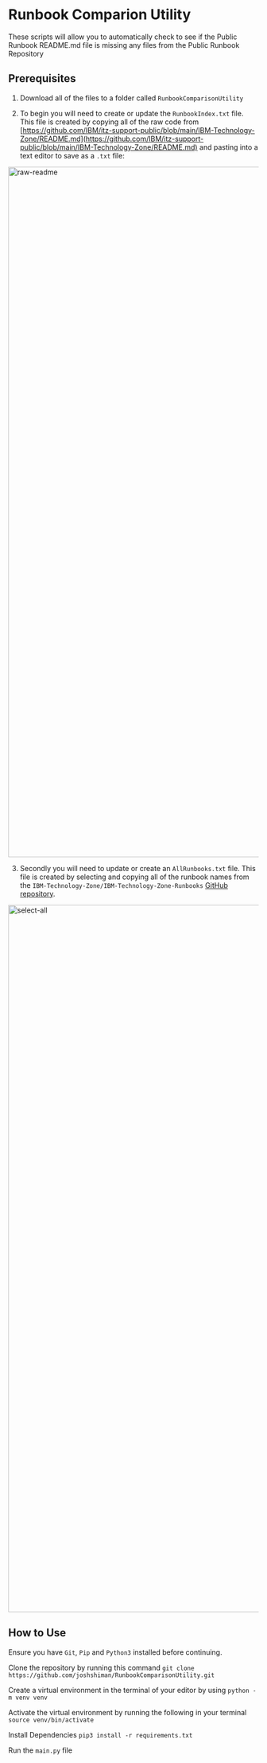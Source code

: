 # Runbook Comparion Utility
These scripts will allow you to automatically check to see if the Public Runbook README.md file is missing any files from the Public Runbook Repository

## Prerequisites

1. Download all of the files to a folder called `RunbookComparisonUtility`

2. To begin you will need to create or update the `RunbookIndex.txt` file. This file is created by copying all of the raw code from [https://github.com/IBM/itz-support-public/blob/main/IBM-Technology-Zone/README.md](https://github.com/IBM/itz-support-public/blob/main/IBM-Technology-Zone/README.md) and pasting into a text editor to save as a `.txt` file:

<img width="1387" alt="raw-readme" src="https://github.com/joshshiman/RunbookComparisonUtility/assets/146133452/7c5a09b5-56d0-465a-b12a-37676c82a055">

3. Secondly you will need to update or create an `AllRunbooks.txt` file. This file is created by selecting and copying all of the runbook names from the `IBM-Technology-Zone/IBM-Technology-Zone-Runbooks` [GitHub repository](https://github.com/IBM/itz-support-public/blob/main/IBM-Technology-Zone/IBM-Technology-Zone-Runbooks).

<img width="1421" alt="select-all" src="https://github.com/joshshiman/RunbookComparisonUtility/assets/146133452/09eaf376-34d8-4858-a46f-4dafce1dddf6">

## How to Use

Ensure you have `Git`, `Pip` and `Python3` installed before continuing.

Clone the repository by running this command `git clone https://github.com/joshshiman/RunbookComparisonUtility.git`

Create a virtual environment in the terminal of your editor by using `python -m venv venv`

Activate the virtual environment by running the following in your terminal `source venv/bin/activate`

Install Dependencies `pip3 install -r requirements.txt`


Run the `main.py` file
